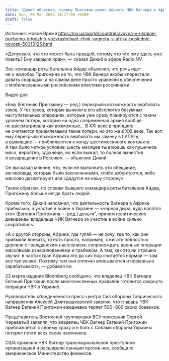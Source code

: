 ```yaml
---
title: "Дикий объяснил, почему Пригожин решил вернуть ЧВК Вагнера в Африку"
date: Sun, 26 Mar 2023 14:17:00 +0300
draft: false
---
```

Источник: Новое Время https://nv.ua/world/countries/voyna-v-ukraine-pochemu-prigozhin-vozvrashchaet-chvk-vagnera-v-afriku-poslednie-novosti-50313125.html


«Допускаю, что это может быть правдой, потому что что ему здесь уже ловить? Ему закрыли кран», — сказал Дикий в эфире Radio NV.

Экс-командир роты батальона Айдар объяснил, что речь идет не о жалобах Пригожина на то, что ЧВК Ванера якобы «перестали давать снаряды», а на самом деле просто уравняли в обеспечении с мобилизованными российскими властями россиянами

  Видео дня   

«Ему (Евгению Пригожину — ред.) перекрыли возможность вербовать зэков. У тех зэков, которые выжили в его абсолютно безумных наступательных операциях, которые уже сразу планируются с таким уровнем потерь, которые ни одна современная армия вообще не рассматривала как возможные… В XXI веке в принципе не считаются приемлемыми такие потери, но это же в ХХІ веке. Так вот: ему перекрыли возможность вербовать им замену в ГУЛАГе, а выжившие — приближаются к концу шестимесячного контракта. А там было четкое условие: шесть месяцев ты воюешь как пушечное мясо, вероятно, сдохнешь, но если выжил, то полная амнистия и возвращение в Россию», — объяснил Дикий.

Он высказал мнение, что, если не выполнить это обещание, вагнеровцы, которые были заключенными, «либо взбунтуются, либо массово дезертируют или сдадутся на нашу сторону».

Таким образом, по словам бывшего командира роты батальона Айдар, Пригожину больше негде брать людей.

Кроме того, Дикий напомнил, что деятельность Вагнера в Африке прибыльна, а участие в войне в Украине — «черная дыра, куда валятся его» (Евгения Пригожина — ред.) деньги", причем политические дивиденды владельца ЧИК Вагнера за участие в войне сильно сократились.

«А с другой стороны, Африка, где гуляй — не хочу, где то, как они привыкли воевать, то есть просто, например, сжигать полностью деревни с гражданским населением; сопровождать военные операции массовыми изнасилованиями и грабежом. А там, как это ни страшно звучит, в части стран Африки это до сих пор считается нормой — там все так воюют. Поэтому там они отлично вписываются и нормально зарабатывают», — добавил он.

23 марта издание Bloomberg сообщило, что владелец ЧВК Вагнера Евгений Пригожин после многочисленных провалов готовится свернуть операции ЧВК в Украине.

Руководитель объединенного пресс-центра Сил обороны Таврического направления Алексей Дмитрашковский заявлял, что главарь ЧВК Вагнер Евгений Пригожин ежедневно теряет 500−800 своих боевиков.

Представитель Восточной группировки ВСУ полковник Сергей Череватый заявлял, что владелец ЧВК Вагнер Евгений Пригожин приближается к своему краху и в боях с Силами обороны Украины потерял почти всех своих наемников.

США признали ЧВК Вагнер транснациональной преступной организацией и расширили санкции против нее, сообщило американское Министерство финансов.
